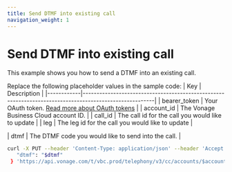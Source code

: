 ```yaml
---
title: Send DTMF into existing call
navigation_weight: 1
---
```


# Send DTMF into existing call

This example shows you how to send a DTMF into an existing call. 

Replace the following placeholder values in the sample code:
| Key        | Description                                                                                            |
|------------|--------------------------------------------------------------------------------------------------------|
| bearer_token | Your OAuth token. [Read more about OAuth tokens](https://developer.nexmo.com/vonage-business-cloud/vbc-apis/getting-started/authentication) |
| account_id | The Vonage Business Cloud account ID. |
| call_id | The call id for the call you would like to update |
| leg | The leg id for the call you would like to update |

| dtmf | The DTMF code you would like to send into the call. |


``` bash
curl -X PUT --header 'Content-Type: application/json' --header 'Accept: application/json' -d {
   "dtmf": "$dtmf"
 } 'https://api.vonage.com/t/vbc.prod/telephony/v3/cc/accounts/$account/calls/$call_id/legs/$leg_id'
```
